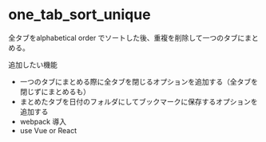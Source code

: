 # one_tab_sort_unique

全タブをalphabetical order でソートした後、重複を削除して一つのタブにまとめる。

追加したい機能

- 一つのタブにまとめる際に全タブを閉じるオプションを追加する（全タブを閉じずにまとめるも）
- まとめたタブを日付のフォルダにしてブックマークに保存するオプションを追加する
- webpack 導入
- use Vue or React
